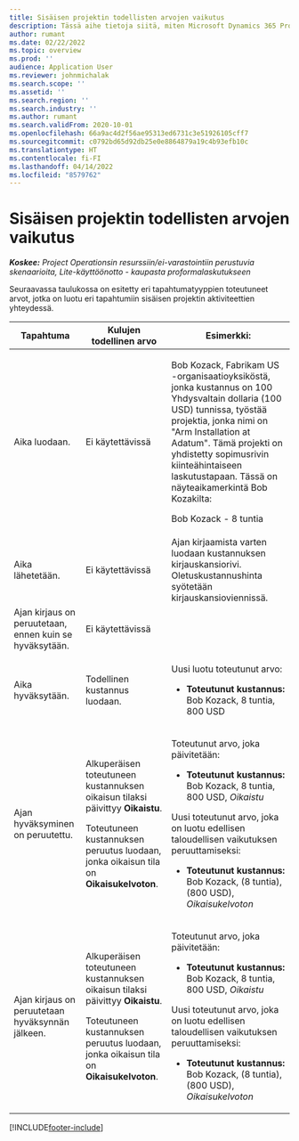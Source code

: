 ```yaml
---
title: Sisäisen projektin todellisten arvojen vaikutus
description: Tässä aihe tietoja siitä, miten Microsoft Dynamics 365 Project Operationsin sisäisen projektin eri tapahtumat vaikuttavat Toteutunut-taulukkoon.
author: rumant
ms.date: 02/22/2022
ms.topic: overview
ms.prod: ''
audience: Application User
ms.reviewer: johnmichalak
ms.search.scope: ''
ms.assetid: ''
ms.search.region: ''
ms.search.industry: ''
ms.author: rumant
ms.search.validFrom: 2020-10-01
ms.openlocfilehash: 66a9ac4d2f56ae95313ed6731c3e51926105cff7
ms.sourcegitcommit: c0792bd65d92db25e0e8864879a19c4b93efb10c
ms.translationtype: HT
ms.contentlocale: fi-FI
ms.lasthandoff: 04/14/2022
ms.locfileid: "8579762"
---
```

# <a name="actuals-impact-for-an-internal-project"></a>Sisäisen projektin todellisten arvojen vaikutus

_**Koskee:** Project Operationsin resurssiin/ei-varastointiin perustuvia skenaarioita, Lite-käyttöönotto - kaupasta proformalaskutukseen_

Seuraavassa taulukossa on esitetty eri tapahtumatyyppien toteutuneet arvot, jotka on luotu eri tapahtumiin sisäisen projektin aktiviteettien yhteydessä.

| Tapahtuma | Kulujen todellinen arvo | Esimerkki: |
|---|---|---|
| Aika luodaan. | Ei käytettävissä | <p>Bob Kozack, Fabrikam US -organisaatioyksiköstä, jonka kustannus on 100 Yhdysvaltain dollaria (100 USD) tunnissa, työstää projektia, jonka nimi on "Arm Installation at Adatum". Tämä projekti on yhdistetty sopimusrivin kiinteähintaiseen laskutustapaan. Tässä on näyteaikamerkintä Bob Kozakilta:</p><p>Bob Kozack - 8 tuntia</p> |
| Aika lähetetään. | Ei käytettävissä | Ajan kirjaamista varten luodaan kustannuksen kirjauskansiorivi. Oletuskustannushinta syötetään kirjauskansioviennissä. |
| Ajan kirjaus on peruutetaan, ennen kuin se hyväksytään. | Ei käytettävissä | |
| Aika hyväksytään. | Todellinen kustannus luodaan. | <p>Uusi luotu toteutunut arvo:</p><ul><li>**Toteutunut kustannus:** Bob Kozack, 8 tuntia, 800 USD</li></ul> |
| Ajan hyväksyminen on peruutettu. | <p>Alkuperäisen toteutuneen kustannuksen oikaisun tilaksi päivittyy **Oikaistu**.</p><p>Toteutuneen kustannuksen peruutus luodaan, jonka oikaisun tila on **Oikaisukelvoton**.</p> | <p>Toteutunut arvo, joka päivitetään:</p><ul><li>**Toteutunut kustannus:** Bob Kozack, 8 tuntia, 800 USD, *Oikaistu*</li></ul><p>Uusi toteutunut arvo, joka on luotu edellisen taloudellisen vaikutuksen peruuttamiseksi:</p><ul><li>**Toteutunut kustannus:** Bob Kozack, (8 tuntia), (800 USD), *Oikaisukelvoton*</li></ul> |
| Ajan kirjaus on peruutetaan hyväksynnän jälkeen. | <p>Alkuperäisen toteutuneen kustannuksen oikaisun tilaksi päivittyy **Oikaistu**.</p><p>Toteutuneen kustannuksen peruutus luodaan, jonka oikaisun tila on **Oikaisukelvoton**.</p> | <p>Toteutunut arvo, joka päivitetään:</p><ul><li>**Toteutunut kustannus:** Bob Kozack, 8 tuntia, 800 USD, *Oikaistu*</li></ul><p>Uusi toteutunut arvo, joka on luotu edellisen taloudellisen vaikutuksen peruuttamiseksi:</p><ul><li>**Toteutunut kustannus:** Bob Kozack, (8 tuntia), (800 USD), *Oikaisukelvoton*</li></ul> |

[!INCLUDE[footer-include](../includes/footer-banner.md)]
